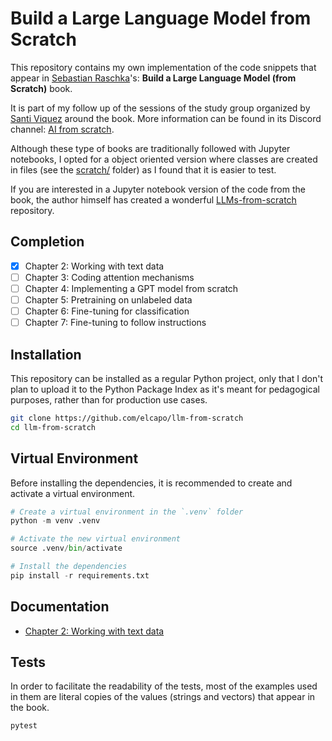 # Build a Large Language Model from Scratch

This repository contains my own implementation of the code snippets that appear in [Sebastian Raschka](https://github.com/rasbt)'s: **Build a Large Language Model (from Scratch)** book.

It is part of my follow up of the sessions of the study group organized by [Santi Viquez](https://www.santiviquez.com) around the book. More information can be found in its Discord channel: [AI from scratch](https://discord.com/channels/1299408818681286699/).

Although these type of books are traditionally followed with Jupyter notebooks, I opted for a object oriented version where classes are created in files (see the [scratch/](scratch/) folder) as I found that it is easier to test.

If you are interested in a Jupyter notebook version of the code from the book, the author himself has created a wonderful [LLMs-from-scratch](https://github.com/rasbt/LLMs-from-scratch) repository.

## Completion

- [x] Chapter 2: Working with text data
- [ ] Chapter 3: Coding attention mechanisms
- [ ] Chapter 4: Implementing a GPT model from scratch
- [ ] Chapter 5: Pretraining on unlabeled data
- [ ] Chapter 6: Fine-tuning for classification
- [ ] Chapter 7: Fine-tuning to follow instructions

## Installation

This repository can be installed as a regular Python project, only that I don't plan to upload it to the Python Package Index as it's meant for pedagogical purposes, rather than for production use cases.

```bash
git clone https://github.com/elcapo/llm-from-scratch
cd llm-from-scratch
```

## Virtual Environment

Before installing the dependencies, it is recommended to create and activate a virtual environment.

```python
# Create a virtual environment in the `.venv` folder
python -m venv .venv

# Activate the new virtual environment
source .venv/bin/activate

# Install the dependencies
pip install -r requirements.txt
```

## Documentation

- [Chapter 2: Working with text data](docs/chapter-2.md)

## Tests

In order to facilitate the readability of the tests, most of the examples used in them are literal copies of the values (strings and vectors) that appear in the book.

```bash
pytest
```
